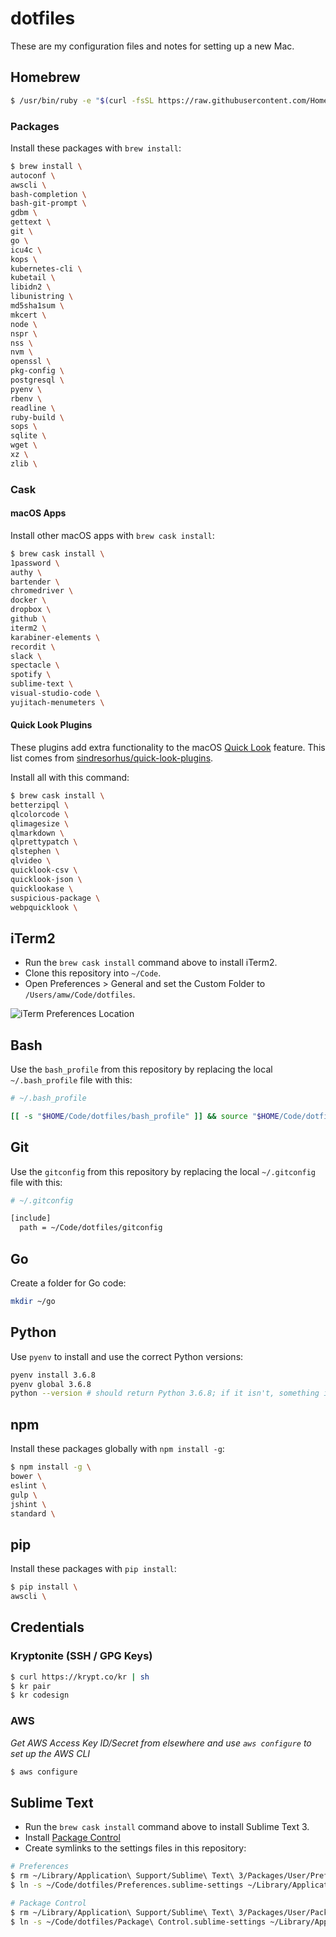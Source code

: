 # dotfiles

These are my configuration files and notes for setting up a new Mac.

## Homebrew

```bash
$ /usr/bin/ruby -e "$(curl -fsSL https://raw.githubusercontent.com/Homebrew/install/master/install)"
```

### Packages

Install these packages with `brew install`:

```bash
$ brew install \
autoconf \
awscli \
bash-completion \
bash-git-prompt \
gdbm \
gettext \
git \
go \
icu4c \
kops \
kubernetes-cli \
kubetail \
libidn2 \
libunistring \
md5sha1sum \
mkcert \
node \
nspr \
nss \
nvm \
openssl \
pkg-config \
postgresql \
pyenv \
rbenv \
readline \
ruby-build \
sops \
sqlite \
wget \
xz \
zlib \
```

### Cask

#### macOS Apps

Install other macOS apps with `brew cask install`:

```bash
$ brew cask install \
1password \
authy \
bartender \
chromedriver \
docker \
dropbox \
github \
iterm2 \
karabiner-elements \
recordit \
slack \
spectacle \
spotify \
sublime-text \
visual-studio-code \
yujitach-menumeters \
```

#### Quick Look Plugins

These plugins add extra functionality to the macOS [Quick Look](https://support.apple.com/kb/PH25575?locale=en_US) feature. This list comes from [sindresorhus/quick-look-plugins](https://github.com/sindresorhus/quick-look-plugins).

Install all with this command:

```bash
$ brew cask install \
betterzipql \
qlcolorcode \
qlimagesize \
qlmarkdown \
qlprettypatch \
qlstephen \
qlvideo \
quicklook-csv \
quicklook-json \
quicklookase \
suspicious-package \
webpquicklook \
```

## iTerm2

- Run the `brew cask install` command above to install iTerm2.
- Clone this repository into `~/Code`.
- Open Preferences > General and set the Custom Folder to `/Users/amw/Code/dotfiles`.

![iTerm Preferences Location](https://user-images.githubusercontent.com/3157928/27269576-12ec5ca4-5486-11e7-839f-a6ef5ac4a978.png)

## Bash

Use the `bash_profile` from this repository by replacing the local `~/.bash_profile` file with this:

```bash
# ~/.bash_profile

[[ -s "$HOME/Code/dotfiles/bash_profile" ]] && source "$HOME/Code/dotfiles/bash_profile"
```

## Git

Use the `gitconfig` from this repository by replacing the local `~/.gitconfig` file with this:

```bash
# ~/.gitconfig

[include]
  path = ~/Code/dotfiles/gitconfig
```

## Go

Create a folder for Go code:

```bash
mkdir ~/go
```

## Python

Use `pyenv` to install and use the correct Python versions:

```bash
pyenv install 3.6.8
pyenv global 3.6.8
python --version # should return Python 3.6.8; if it isn't, something is wrong
```

## npm

Install these packages globally with `npm install -g`:

```bash
$ npm install -g \
bower \
eslint \
gulp \
jshint \
standard \
```

## pip

Install these packages with `pip install`:

```bash
$ pip install \
awscli \
```

## Credentials

### Kryptonite (SSH / GPG Keys)

```bash
$ curl https://krypt.co/kr | sh
$ kr pair
$ kr codesign
```

### AWS

_Get AWS Access Key ID/Secret from elsewhere and use `aws configure` to set up the AWS CLI_

```bash
$ aws configure
```

## Sublime Text

- Run the `brew cask install` command above to install Sublime Text 3.
- Install [Package Control](https://packagecontrol.io/installation)
- Create symlinks to the settings files in this repository:

```bash
# Preferences
$ rm ~/Library/Application\ Support/Sublime\ Text\ 3/Packages/User/Preferences.sublime-settings
$ ln -s ~/Code/dotfiles/Preferences.sublime-settings ~/Library/Application\ Support/Sublime\ Text\ 3/Packages/User/Preferences.sublime-settings

# Package Control
$ rm ~/Library/Application\ Support/Sublime\ Text\ 3/Packages/User/Package\ Control.sublime-settings
$ ln -s ~/Code/dotfiles/Package\ Control.sublime-settings ~/Library/Application\ Support/Sublime\ Text\ 3/Packages/User/Package\ Control.sublime-settings
```
